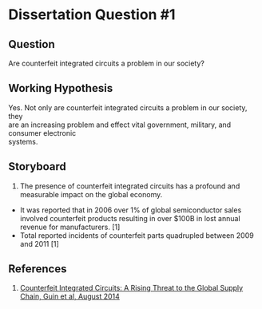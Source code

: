 # Dissertation Question #1

## Question
Are counterfeit integrated circuits a problem in our society?

## Working Hypothesis
Yes. Not only are counterfeit integrated circuits a problem in our society, they  
are an increasing problem and effect vital government, military, and consumer electronic  
systems.

## Storyboard

1. The presence of counterfeit integrated circuits has a profound and measurable impact on the global economy.  
  * It was reported that in 2006 over 1% of global semiconductor sales involved counterfeit products resulting in over $100B in lost annual revenue for manufacturers. [1]
  * Total reported incidents of counterfeit parts quadrupled between 2009 and 2011 [1]

##  References
1. [Counterfeit Integrated Circuits: A Rising Threat to the Global Supply Chain, Guin et al, August 2014](../../references/Guin_et_al_2014.md)
